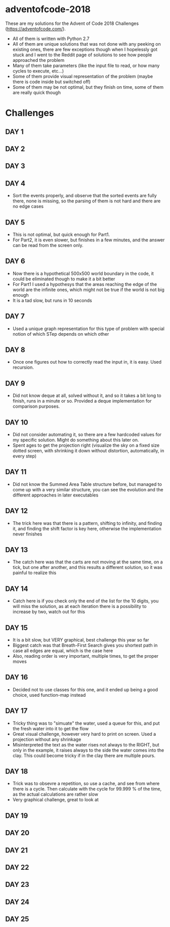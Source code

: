 # adventofcode-2018

These are my solutions for the Advent of Code 2018 Challenges (https://adventofcode.com/).

* All of them is written with Python 2.7
* All of them are unique solutions that was not done with any peeking on existing ones, there are few exceptions though when I hopelessly got stuck and I went to the Reddit page of solutions to see how people approached the problem
* Many of them take parameters (like the input file to read, or how many cycles to execute, etc...)
* Some of them provide visual representation of the problem (maybe there is code inside but switched off)
* Some of them may be not optimal, but they finish on time, some of them are really quick though


# Challenges

## DAY 1

## DAY 2

## DAY 3

## DAY 4
* Sort the events properly, and observe that the sorted events are fully there, none is missing, so the parsing of them is not hard and there are no edge cases

## DAY 5
* This is not optimal, but quick enough for Part1.
* For Part2, it is even slower, but finishes in a few minutes, and the answer can be read from the screen only.

## DAY 6
* Now there is a hypothetical 500x500 world boundary in the code, it could be eliminated though to make it a bit better
* For Part1 I used a hypothesys that the areas reaching the edge of the world are the infinite ones, which might not be true if the world is not big enough
* It is a tad slow, but runs in 10 seconds

## DAY 7
* Used a unique graph representation for this type of problem with special notion of which STep depends on which other

## DAY 8
* Once one figures out how to correctly read the input in, it is easy. Used recursion.

## DAY 9
* Did not know deque at all, solved without it, and so it takes a bit long to finish, runs in a minute or so. Provided a deque implementation for comparison purposes.

## DAY 10
* Did not consider automating it, so there are a few hardcoded values for my specific solution. Might do something about this later on.
* Spent ages to get the projection right (visualize the sky on a fixed size dotted screen, with shrinking it down without distortion, automatically, in every step)

## DAY 11
* Did not know the Summed Area Table structure before, but managed to come up with a very similar structure, you can see the evolution and the different approaches in later executables

## DAY 12
* The trick here was that there is a pattern, shifting to infinity, and finding it, and finding the shift factor is key here, otherwise the implementation never finishes

## DAY 13
* The catch here was that the carts are not moving at the same time, on a tick, but one after another, and this results a different solution, so it was painful to realize this

## DAY 14
* Catch here is if you check only the end of the list for the 10 digits, you will miss the solution, as at each iteration there is a possibility to increase by two, watch out for this

## DAY 15
* It is a bit slow, but VERY graphical, best challenge this year so far
* Biggest catch was that Breath-First Search gives you shortest path in case all edges are equal, which is the case here
* Also, reading order is very important, multiple times, to get the proper moves

## DAY 16
* Decided not to use classes for this one, and it ended up being a good choice, used function-map instead

## DAY 17
* Tricky thing was to "simuate" the water, used a queue for this, and put the fresh water into it to get the flow
* Great visual challenge, however very hard to print on screen. Used a projection without any shrinkage
* Misinterpreted the text as the water rises not always to the RIGHT, but only in the example, it raises always to the side the water comes into the clay. This could become tricky if in the clay there are multiple pours.

## DAY 18
* Trick was to obsevre a repetition, so use a cache, and see from where there is a cycle. Then calculate with the cycle for 99.999 % of the time, as the actual calculations are rather slow
* Very graphical challenge, great to look at

## DAY 19

## DAY 20

## DAY 21

## DAY 22

## DAY 23

## DAY 24

## DAY 25


